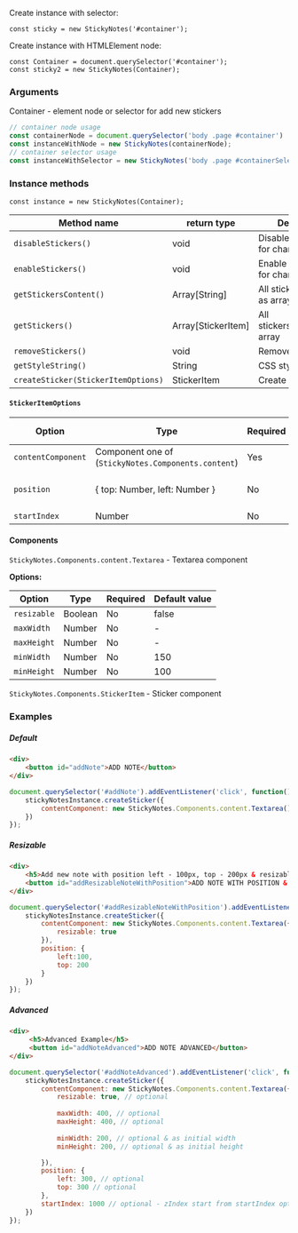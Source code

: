 
Create instance with selector:  
  
```javasript
const sticky = new StickyNotes('#container');
```  
  
  
Create instance with HTMLElement node:  
  
```javasript
const Container = document.querySelector('#container');  
const sticky2 = new StickyNotes(Container);
```
  
  
### Arguments  
Container - element node or selector for add new stickers    
```javascript  
// container node usage 
const containerNode = document.querySelector('body .page #container')  
const instanceWithNode = new StickyNotes(сontainerNode);   
// container selector usage  
const instanceWithSelector = new StickyNotes('body .page #containerSelector'); 
```
  
### Instance methods  
  
`const instance = new StickyNotes(Container);`  
  
| Method name | return type | Description |  
| ------ | ------ | ------ |  
| `disableStickers()` | void | Disable all stickers for changes |  
| `enableStickers()` | void | Enable all stickers for changes |  
| `getStickersContent()`  | Array[String] | All stickers content as array strings |  
| `getStickers()`  | Array[StickerItem] | All stickers(Component) array |  
| `removeStickers()`  | void | Remove all stickers |  
| `getStyleString()` | String | CSS styles as string |  
| `createSticker(StickerItemOptions)` | StickerItem | Create new sticker |  
  
#### `StickerItemOptions`
  
| Option | Type | Required | Default value |  
| ------ | ------ | ------ | ------ |  
| `contentComponent` | Component one of (`StickyNotes.Components.content`) | Yes | - |  
| `position` | { top: Number, left: Number } | No | `{ top: 0, left: 0 }` |  
| `startIndex` | Number | No | 0 |  
  
#### Components  
  
`StickyNotes.Components.content.Textarea` - Textarea component 

**Options:** 

| Option | Type | Required | Default value |  
| ------ | ------ | ------ | ------ |  
| `resizable` | Boolean | No | false |  
| `maxWidth` | Number | No | - |  
| `maxHeight` | Number | No | - |  
| `minWidth` | Number | No | 150 |  
| `minHeight` | Number | No | 100 | 
  
`StickyNotes.Components.StickerItem` - Sticker component
  
  
  
### Examples  
  
##### Default 
```html  
<div>
	<button id="addNote">ADD NOTE</button>
</div>
```  
  
```javascript
document.querySelector('#addNote').addEventListener('click', function(){  
	stickyNotesInstance.createSticker({
		contentComponent: new StickyNotes.Components.content.Textarea()
	})
});
```  
  
##### Resizable  
```html  
<div>
	<h5>Add new note with position left - 100px, top - 200px & resizable</h5>
	<button id="addResizableNoteWithPosition">ADD NOTE WITH POSITION & RESIZABLE</button>
</div>
```  
```javascript  
document.querySelector('#addResizableNoteWithPosition').addEventListener('click', function(){  
	stickyNotesInstance.createSticker({
		contentComponent: new StickyNotes.Components.content.Textarea({  
			resizable: true
		}),
		position: {  
			left:100,  
			top: 200
		}
	})
});
```  
  
##### Advanced  
```html  
<div>
	 <h5>Advanced Example</h5>
	 <button id="addNoteAdvanced">ADD NOTE ADVANCED</button>
</div>
```  
```javascript  
document.querySelector('#addNoteAdvanced').addEventListener('click', function(){  
	stickyNotesInstance.createSticker({  
		contentComponent: new StickyNotes.Components.content.Textarea({  
			resizable: true, // optional  
			
			maxWidth: 400, // optional  
			maxHeight: 400, // optional  
			
			minWidth: 200, // optional & as initial width  
			minHeight: 200, // optional & as initial height 

		}),
		position: {  
			left: 300, // optional  
			top: 300 // optional  
		},
        startIndex: 1000 // optional - zIndex start from startIndex option
	})
});
```
